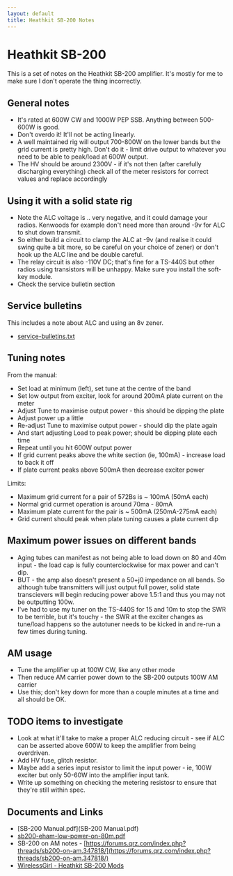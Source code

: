 ```yaml
---
layout: default
title: Heathkit SB-200 Notes
---
```


# Heathkit SB-200

This is a set of notes on the Heathkit SB-200 amplifier.
It's mostly for me to make sure I don't operate the thing
incorrectly.

## General notes

 * It's rated at 600W CW and 1000W PEP SSB.  Anything between 500-600W is good.
 * Don't overdo it! It'll not be acting linearly.
 * A well maintained rig will output 700-800W on the lower bands but the grid current is pretty high.  Don't do it - limit drive output to whatever you need to be able to peak/load at 600W output.
 * The HV should be around 2300V - if it's not then (after carefully discharging everything) check all of the meter resistors for correct values and replace accordingly

## Using it with a solid state rig

 * Note the ALC voltage is .. very negative, and it could damage your radios.  Kenwoods for example don't need more than around -9v for ALC to shut down transmit.
 * So either build a circuit to clamp the ALC at -9v (and realise it could swing quite a bit more, so be careful on your choice of zener) or don't hook up the ALC line and be double careful.
 * The relay circuit is also -110V DC; that's fine for a TS-440S but other radios using transistors will be unhappy.  Make sure you install the soft-key module.
 * Check the service bulletin section

## Service bulletins

This includes a note about ALC and using an 8v zener.

 * [service-bulletins.txt](service-bulletins.txt)

## Tuning notes

From the manual:

 * Set load at minimum (left), set tune at the centre of the band
 * Set low output from exciter, look for around 200mA plate current on the meter
 * Adjust Tune to maximise output power - this should be dipping the plate
 * Adjust power up a little
 * Re-adjust Tune to maximise output power - should dip the plate again
 * And start adjusting Load to peak power; should be dipping plate each time
 * Repeat until you hit 600W output power
 * If grid current peaks above the white section (ie, 100mA) - increase load to back it off
 * If plate current peaks above 500mA then decrease exciter power

Limits:

 * Maximum grid current for a pair of 572Bs is ~ 100mA (50mA each)
 * Normal grid currnet operation is around 70ma - 80mA
 * Maximum plate current for the pair is ~ 500mA (250mA-275mA each)
 * Grid current should peak when plate tuning causes a plate current dip

## Maximum power issues on different bands

 * Aging tubes can manifest as not being able to load down on 80 and 40m
   input - the load cap is fully counterclockwise for max power and can't
   dip.
 * BUT - the amp also doesn't present a 50+j0 impedance on all bands.
   So although tube transmitters will just output
   full power, solid state transcievers will begin reducing power above 1.5:1
   and thus you may not be outputting 100w.
 * I've had to use my tuner on the TS-440S for 15 and 10m to stop the SWR to
   be terrible, but it's touchy - the SWR at the exciter changes as tune/load
   happens so the autotuner needs to be kicked in and re-run a few times during
   tuning.

## AM usage

 * Tune the amplifier up at 100W CW, like any other mode
 * Then reduce AM carrier power down to the SB-200 outputs 100W AM carrier
 * Use this; don't key down for more than a couple minutes at a time and all
   should be OK.

## TODO items to investigate

 * Look at what it'll take to make a proper ALC reducing circuit - see if
   ALC can be asserted above 600W to keep the amplifier from being overdriven.
 * Add HV fuse, glitch resistor.
 * Maybe add a series input resistor to limit the input power - ie, 100W exciter
   but only 50-60W into the amplifier input tank.
 * Write up something on checking the metering resistosr to ensure that they're still
   within spec.

## Documents and Links

 * [SB-200 Manual.pdf](SB-200 Manual.pdf)
 * [sb200-eham-low-power-on-80m.pdf](sb200-eham-low-power-on-80m.pdf)
 * SB-200 on AM notes - [https://forums.qrz.com/index.php?threads/sb200-on-am.347818/](https://forums.qrz.com/index.php?threads/sb200-on-am.347818/)
 * [WirelessGirl - Heathkit SB-200 Mods](http://www.wirelessgirl.net/Projects/Heathkit-SB200-Mods/)
